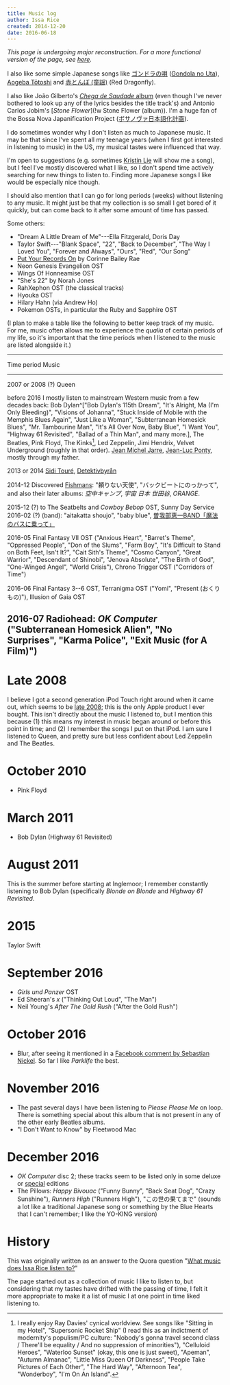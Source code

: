 ```yaml
---
title: Music log
author: Issa Rice
created: 2014-12-20
date: 2016-06-18
---
```


*This page is undergoing major reconstruction. For a more functional version of the page, see [here](http://issarice.com/_archive/047a3fcfd087dc81fb68e886e5e977df631504e3/music-i-like-to-listen-to).*

[^kinks]: I really enjoy Ray Davies' cynical worldview.
See songs like "Sitting in my Hotel", "Supersonic Rocket Ship" (I read this as an indictment of modernity's populism/PC culture: "Nobody's gonna travel second class / There'll be equality / And no suppression of minorities"), "Celluloid Heroes", "Waterloo Sunset" (okay, this one is just sweet), "Apeman", "Autumn Almanac", "Little Miss Queen Of Darkness", "People Take Pictures of Each Other", "The Hard Way", "Afternoon Tea", "Wonderboy", "I'm On An Island".

I also like some simple Japanese songs like [ゴンドラの唄](!wja) ([Gondola no Uta](!w)), [Aogeba Tōtoshi](!w) and [赤とんぼ (童謡)](!wja) (Red Dragonfly).

I also like João Gilberto's [*Chega de Saudade* album](https://en.wikipedia.org/wiki/Chega_de_Saudade_(album)) (even though I've never bothered to look up any of the lyrics besides the title track's) and Antonio Carlos Jobim's [*Stone Flower*](!w Stone Flower (album)).
I'm a huge fan of the Bossa Nova Japanification Project ([ボサノヴァ日本語化計画](http://hiyokomame.com/ottnet/bossa/translation.htm)).

I do sometimes wonder why I don't listen as much to Japanese music.
It may be that since I've spent all my teenage years (when I first got interested in listening to music) in the US, my musical tastes were influenced that way.

I'm open to suggestions (e.g. sometimes [Kristin Lie](https://www.quora.com/Kristin-Lie) will show me a song), but I feel I've mostly discovered what I like, so I don't spend time actively searching for new things to listen to.
Finding more Japanese songs I like would be especially nice though.

I should also mention that I can go for long periods (weeks) without listening to any music.
It might just be that my collection is so small I get bored of it quickly, but can come back to it after some amount of time has passed.

Some others:

- "Dream A Little Dream of Me"---Ella Fitzgerald, Doris Day
- Taylor Swift---"Blank Space", "22", "Back to December", "The Way I Loved You", "Forever and Always", "Ours", "Red", "Our Song"
- [Put Your Records On](http://www.azlyrics.com/lyrics/corinnebaileyrae/putyourrecordson.html) by Corinne Bailey Rae
- Neon Genesis Evangelion OST
- Wings Of Honneamise OST
- "She's 22" by Norah Jones
- RahXephon OST (the classical tracks)
- Hyouka OST
- Hilary Hahn (via Andrew Ho)
- Pokemon OSTs, in particular the Ruby and Sapphire OST

(I plan to make a table like the following to better keep track of my music.
For me, music often allows me to experience the *qualia* of certain periods of my life, so it's important that the time periods when I listened to the music are listed alongside it.)

-------------------------------------------------------------------------------
Time period      Music
---------------- --------------------------------------------------------------
2007 or 2008 (?)    Queen

before 2016      I mostly listen to mainstream Western music from a few
                 decades back: Bob Dylan^["Bob Dylan's 115th Dream", "It's
                 Alright, Ma (I'm Only Bleeding)", "Visions of Johanna", "Stuck
                 Inside of Mobile with the Memphis Blues Again", "Just Like a
                 Woman", "Subterranean Homesick Blues", "Mr.  Tambourine Man",
                 "It's All Over Now, Baby Blue", "I Want You",  "Highway 61
                 Revisited", "Ballad of a Thin Man", and many more.], The
                 Beatles, Pink Floyd, The Kinks[^kinks], Led Zeppelin, Jimi
                 Hendrix, Velvet Underground (roughly in that order).  [Jean Michel Jarre](!w), [Jean-Luc Ponty](!w),
                 mostly through my father.

2013 or 2014     [Sidi Touré](!w), [Detektivbyrån](!w)

2014-12          Discovered [Fishmans](!w): "頼りない天使",
                 "バックビートにのっかって", and also their later albums:
                 *空中キャンプ*, *宇宙 日本 世田谷*, *ORANGE*.

2015-12 (?) to   The Seatbelts and *Cowboy Bebop* OST, Sunny Day Service
2016-02 (?)      (band): "aitakatta shoujo", "baby blue",
                 [曽我部恵一BAND「魔法のバスに乗って」](https://www.youtube.com/watch?v=CwiJhu9yPyM)

2016-05          Final Fantasy VII OST ("Anxious Heart", "Barret's Theme",
                 "Oppressed People", "Don of the Slums", "Farm Boy", "It's
                 Difficult to Stand on Both Feet, Isn't It?", "Cait Sith's
                 Theme", "Cosmo Canyon", "Great Warrior", "Descendant of
                 Shinobi", "Jenova Absolute", "The Birth of God", "One-Winged
                 Angel", "World Crisis"), Chrono Trigger OST ("Corridors of
                 Time")

2016-06          Final Fantasy 3--6 OST, Terranigma OST ("Yomi", "Present
                 (おくりもの)"), Illusion of Gaia OST

2016-07          Radiohead: *OK Computer* ("Subterranean Homesick Alien", "No
                 Surprises", "Karma Police", "Exit Music (for A Film)")
-------------------------------------------------------------------------------

# Late 2008

I believe I got a second generation iPod Touch right around when it came out,
which seems to be [late
2008](https://en.wikipedia.org/wiki/IPod_Touch#Models); this is the only Apple
product I ever bought.
This isn't directly about the music I listened to, but I mention this because
(1) this means my interest in music began around or before this point in time;
and (2) I remember the songs I put on that iPod.
I am sure I listened to Queen, and pretty sure but less confident about Led
Zeppelin and The Beatles.

# October 2010

* Pink Floyd

# March 2011

* Bob Dylan (Highway 61 Revisited)

# August 2011

This is the summer before starting at Inglemoor; I remember constantly
listening to Bob Dylan (specifically *Blonde on Blonde* and *Highway 61
Revisited*.

# 2015

Taylor Swift

# September 2016

  * *Girls und Panzer* OST
  * Ed Sheeran's *x* ("Thinking Out Loud", "The Man")
  * Neil Young's *After The Gold Rush* ("After the Gold Rush")

# October 2016

  * Blur, after seeing it mentioned in a [Facebook comment by Sebastian
    Nickel][seb_com]. So far I like *Parklife* the best.

# November 2016

  * The past several days I have been listening to *Please Please Me* on loop.
    There is something special about this album that is not present in any of
    the other early Beatles albums.
  * "I Don't Want to Know" by Fleetwood Mac

# December 2016

  * *OK Computer* disc 2; these tracks seem to be listed only in some deluxe or
    [special](https://www.discogs.com/Radiohead-OK-Computer-Special-Collectors-Edition/release/1705062)
    editions
  * The Pillows: *Happy Bivouac* ("Funny Bunny", "Back Seat Dog", "Crazy
    Sunshine"), *Runners High* ("Runners High"), "この世の果てまで" (sounds a
    lot like a traditional Japanese song or something by the Blue Hearts that I
    can't remember; I like the YO-KING version)

# History

This was originally written as an answer to the Quora question "[What music does Issa Rice listen to?](!q)"

The page started out as a collection of music I like to listen to, but considering that my tastes have drifted with the passing of time, I felt it more appropriate to make it a list of music I at one point in time liked listening to.

[seb_com]: https://www.facebook.com/sebastian.nickel.7587/posts/10157584194130026
